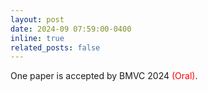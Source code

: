 ```yaml
---
layout: post
date: 2024-09 07:59:00-0400
inline: true
related_posts: false
---
```


One paper is accepted by BMVC 2024  <span style="color:red"> (Oral)</span>.
